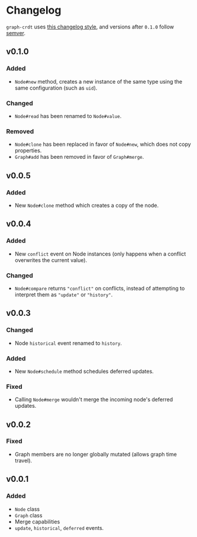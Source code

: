 # Changelog

`graph-crdt` uses [this changelog style](http://keepachangelog.com/en/0.3.0/), and versions after `0.1.0` follow [semver](http://semver.org/).

## v0.1.0
### Added
- `Node#new` method, creates a new instance of the same type using the same configuration (such as `uid`).

### Changed
- `Node#read` has been renamed to `Node#value`.

### Removed
- `Node#clone` has been replaced in favor of `Node#new`, which does not copy properties.
- `Graph#add` has been removed in favor of `Graph#merge`.

## v0.0.5
### Added
- New `Node#clone` method which creates a copy of the node.

## v0.0.4
### Added
- New `conflict` event on Node instances (only happens when a conflict overwrites the current value).

### Changed
- `Node#compare` returns `"conflict"` on conflicts, instead of attempting to interpret them as `"update"` or `"history"`.

## v0.0.3
### Changed
- Node `historical` event renamed to `history`.

### Added
- New `Node#schedule` method schedules deferred updates.

### Fixed
- Calling `Node#merge` wouldn't merge the incoming node's deferred updates.

## v0.0.2
### Fixed
- Graph members are no longer globally mutated (allows graph time travel).

## v0.0.1
### Added
- `Node` class
- `Graph` class
- Merge capabilities
- `update`, `historical`, `deferred` events.
